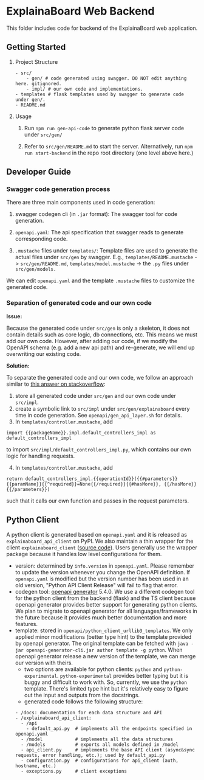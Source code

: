 # ExplainaBoard Web Backend

This folder includes code for backend of the ExplainaBoard web application. 

## Getting Started

1.  Project Structure

    ```
    - src/
        - gen/ # code generated using swagger. DO NOT edit anything here. gitignored.
        - impl/ # our own code and implementations.
    - templates # flask templates used by swagger to generate code under gen/.
    - README.md
    ```

2.  Usage

    1. Run `npm run gen-api-code` to generate python flask server code under `src/gen/`

    2. Refer to `src/gen/README.md` to start the server. Alternatively, run `npm run start-backend` in the repo root directory (one level above here.)

## Developer Guide

### Swagger code generation process
There are three main components used in code generation:
1. swagger codegen cli (in `.jar` format): The swagger tool for code generation.

2. `openapi.yaml`: The api specification that swagger reads to generate corresponding code.

3. `.mustache` files under `templates/`: Template files are used to generate the actual files under `src/gen` by swagger. E.g., `templates/README.mustache` -> `src/gen/README.md`, `templates/model.mustache` -> the `.py` files under `src/gen/models.`

We can edit `openapi.yaml` and the template `.mustache` files to customize the generated code.

### Separation of generated code and our own code
**Issue:**

Because the generated code under `src/gen` is only a skeleton, it does not contain details such as core logic, db connections, etc. This means we must add our own code. However, after adding our code, if we modify the OpenAPI schema (e.g. add a new api path) and re-generate, we will end up overwriting our existing code.

**Solution:**

To separate the generated code and our own code, we follow an approach similar to [this answer on stackoverflow](https://stackoverflow.com/questions/45680298/cleanest-way-to-glue-generated-flask-app-code-swagger-codegen-to-backend-imple/47554626#47554626):

1. store all generated code under `src/gen` and our own code under `src/impl`.
2. create a symbolic link to `src/impl` under `src/gen/explainaboard` every time in code generation. See `openapi/gen_api_layer.sh` for details.
3. In `templates/controller.mustache`, add 

```import {{packageName}}.impl.default_controllers_impl as default_controllers_impl```  

to import `src/impl/default_controllers_impl.py`, which contains our own logic for handling requests. 

4. In `templates/controller.mustache`, add  

```return default_controllers_impl.{{operationId}}({{#parameters}}{{paramName}}{{^required}}=None{{/required}}{{#hasMore}}, {{/hasMore}}{{/parameters}})```

such that it calls our own function and passes in the request parameters.


## Python Client
A python client is generated based on `openapi.yaml` and it is released as `explainaboard_api_client` on PyPI. We also maintain a thin wrapper for the client `explainaboard_client` ([source code](https://github.com/neulab/explainaboard_client)). Users generally use the wrapper package because it handles low level configurations for them.
- version: determined by `info.version` in `openapi.yaml`. Please remember to update the version whenever you change the OpenAPI definition. If `openapi.yaml` is modified but the version number has been used in an old version, "Python API Client Release" will fail to flag that error.
- codegen tool: [openapi generator](https://github.com/OpenAPITools/openapi-generator) 5.4.0. We use a different codegen tool for the python client from the backend (flask) and the TS client because openapi generator provides better support for generating python clients. We plan to migrate to openapi generator for all languages/frameworks in the future because it provides much better documentation and more features.
- template: stored in `openapi/python_client_urllib3_templates`. We only applied minor modifications (better type hint) to the template provided by openapi generator. The original template can be fetched with `java -jar openapi-generator-cli.jar author template -g python`. When openapi generator release a new version of the template, we can merge our version with theirs.
  - two options are available for python clients: `python` and `python-experimental`. `python-experimental` provides better typing but it is buggy and difficult to work with. So, currently, we use the `python` template. There's limited type hint but it's relatively easy to figure out the input and outputs from the docstrings.
  - generated code follows the following structure:
  ```
  - /docs: documentation for each data structure and API
  - /explainaboard_api_client:
    - /api
      - default_api.py  # implements all the endpoints specified in openapi.yaml
    - /model            # implements all the data structures
    - /models           # exports all models defined in /model
    - api_client.py     # implements the base API client (async&sync requests, error handling, etc.); used by default_api.py
    - configuration.py  # configurations for api_client (auth, hostname, etc.)
    - exceptions.py     # client exceptions
  ```
